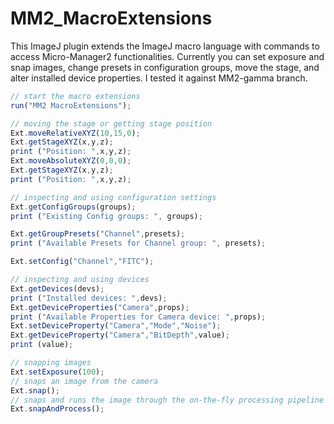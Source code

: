 # MM2_MacroExtensions

This ImageJ plugin extends the ImageJ macro language with commands to access Micro-Manager2 functionalities. Currently you can set exposure and snap images, change presets in configuration groups, move the stage, and alter installed device properties. 
I tested it against MM2-gamma branch.

```javascript
// start the macro extensions
run("MM2 MacroExtensions");

// moving the stage or getting stage position
Ext.moveRelativeXYZ(10,15,0);
Ext.getStageXYZ(x,y,z);
print ("Position: ",x,y,z);
Ext.moveAbsoluteXYZ(0,0,0);
Ext.getStageXYZ(x,y,z);
print ("Position: ",x,y,z);

// inspecting and using configuration settings
Ext.getConfigGroups(groups);
print ("Existing Config groups: ", groups);

Ext.getGroupPresets("Channel",presets);
print ("Available Presets for Channel group: ", presets);

Ext.setConfig("Channel","FITC");

// inspecting and using devices
Ext.getDevices(devs);
print ("Installed devices: ",devs);
Ext.getDeviceProperties("Camera",props);
print ("Available Properties for Camera device: ",props);
Ext.setDeviceProperty("Camera","Mode","Noise");
Ext.getDeviceProperty("Camera","BitDepth",value);
print (value);

// snapping images
Ext.setExposure(100);
// snaps an image from the camera
Ext.snap(); 
// snaps and runs the image through the on-the-fly processing pipeline
Ext.snapAndProcess(); 

```

